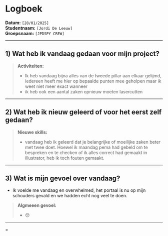 # Logboek

**Datum:** `[28/01/2025]`  
**Studentnaam:** `[Jordi De Leeuw]`  
**Groepsnaam:** `[JPDSPY CREW]`

---

## 1) Wat heb ik vandaag gedaan voor mijn project?

> **Activiteiten:**
>
> - Ik heb vandaag bijna alles van de tweede pillar aan elkaar gelijmd, iedereen heeft me hier op bepaalde punten mee geholpen maar ik weet niet meer exact wanneer
> - ik heb ook een aantal zaken opnieuw moeten lasercutten

---

## 2) Wat heb ik nieuw geleerd of voor het eerst zelf gedaan?

> **Nieuwe skills:**
>
> - vandaag heb ik geleerd dat je belangrijke of moeilijke zaken beter met twee doet. Hoewel ik maandag pema had gebeld om te bespreken en te checken of ik alles correct had gemaakt in illustrator, heb ik toch fouten gemaakt.

---

## 3) Wat is mijn gevoel over vandaag?

- Ik voelde me vandaag en overwhelmed, het portaal is nu op mijn schouders gevald en we hadden echt nog veel te doen.

> **Algmeeen gevoel:**
>
> - 😔

---

=
